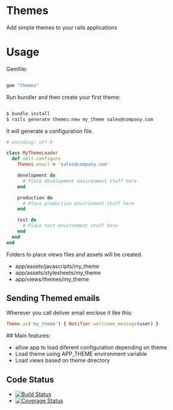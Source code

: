 # Themes

Add simple themes to your rails applications

# Usage

Gemfile:

```ruby

gem "themes"

```

Run bundler and then create your first theme:

```bash

$ bundle install
$ rails generate themes:new my_theme sales@company.com

```

It will generate a configuration file.

```ruby
# encoding: utf-8

class MyThemeLoader
  def self.configure
    Themes.email = 'sales@company.com'

    development do
      # Place development environment stuff here
    end

    production do
      # Place production environment stuff here
    end

    test do
      # Place test environment stuff here
    end
  end
end

```

Folders to place views files and assets will be created.

- app/assets/javascripts/my_theme
- app/assets/stylesheets/my_theme
- app/views/themes/my_theme

## Sending Themed emails

Wherever you call deliver email enclose it like this:
```ruby
Theme.as('my_theme') { Notifier.wellcome_message(user) }
```

## Main features:

  - allow app to load diferent configuration depending on theme
  - Load theme using APP_THEME environment variable
  - Load views based on theme directory

## Code Status

* [![Build Status](https://api.travis-ci.org/ritxi/themes.png)](https://travis-ci.org/ritxi/themes)
* [![Coverage Status](https://coveralls.io/repos/ritxi/themes/badge.png)](https://coveralls.io/r/ritxi/themes)
